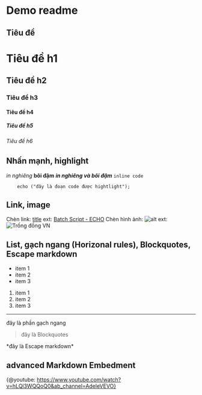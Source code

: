 # Demo readme

## Tiêu đề

# Tiêu đề h1
## Tiêu đề h2
### Tiêu đề h3
#### Tiêu đề h4
##### Tiêu đề h5
###### Tiêu đề h6

## Nhấn mạnh, highlight

*in  nghiêng*
**bôi đậm**
***in nghiêng và bôi đậm***
`inline code`
```batch 
    echo ("đây là đoạn code được hightlight");
```

## Link, image

Chèn link: [title](http://~)
ext: [Batch Script - ECHO](https://www.tutorialspoint.com/batch_script/batch_script_echo.htm)
Chèn hình ảnh: ![alt](http://~)
ext: ![Trống đồng VN](https://upload.wikimedia.org/wikipedia/commons/thumb/e/ee/DrumFromSongDaVietnamDongSonIICultureMid1stMilleniumBCEBronze.jpg/220px-DrumFromSongDaVietnamDongSonIICultureMid1stMilleniumBCEBronze.jpg)

## List, gạch ngang (Horizonal rules), Blockquotes, Escape markdown

* item 1
* item 2
* item 3

1. item 1
2. item 2
3. item 3

***
đây là phần gạch ngang

> đây là Blockquotes

\*đây là Escape markdown*

## advanced Markdown Embedment

{@youtube: https://www.youtube.com/watch?v=hLQl3WQQoQ0&ab_channel=AdeleVEVO}





